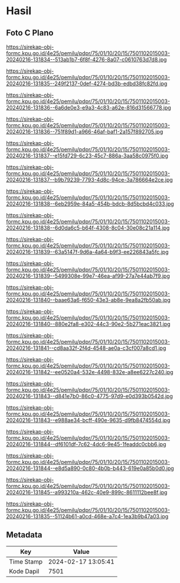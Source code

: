 # Hasil

## Foto C Plano

https://sirekap-obj-formc.kpu.go.id/4e25/pemilu/pdpr/75/01/10/20/15/7501102015003-20240216-131834--513ab1b7-6f8f-4276-8a07-c0610763d7d8.jpg

https://sirekap-obj-formc.kpu.go.id/4e25/pemilu/pdpr/75/01/10/20/15/7501102015003-20240216-131835--249f2137-0def-4274-bd3b-edbd38fc82fd.jpg

https://sirekap-obj-formc.kpu.go.id/4e25/pemilu/pdpr/75/01/10/20/15/7501102015003-20240216-131836--6a6de0e3-e9a3-4c83-a62e-816d31566778.jpg

https://sirekap-obj-formc.kpu.go.id/4e25/pemilu/pdpr/75/01/10/20/15/7501102015003-20240216-131836--751f89d1-a966-46af-baf1-2a157f892705.jpg

https://sirekap-obj-formc.kpu.go.id/4e25/pemilu/pdpr/75/01/10/20/15/7501102015003-20240216-131837--e15fd729-6c23-45c7-886a-3aa58c0975f0.jpg

https://sirekap-obj-formc.kpu.go.id/4e25/pemilu/pdpr/75/01/10/20/15/7501102015003-20240216-131837--b9b79239-7793-4d8c-94ce-3a786664e2ce.jpg

https://sirekap-obj-formc.kpu.go.id/4e25/pemilu/pdpr/75/01/10/20/15/7501102015003-20240216-131838--6eb2959e-84a5-454b-bdcb-8d5bcbd4c033.jpg

https://sirekap-obj-formc.kpu.go.id/4e25/pemilu/pdpr/75/01/10/20/15/7501102015003-20240216-131838--6d0da6c5-b64f-4308-8c04-30e08c21a114.jpg

https://sirekap-obj-formc.kpu.go.id/4e25/pemilu/pdpr/75/01/10/20/15/7501102015003-20240216-131839--63a5147f-9d6a-4a64-b9f3-ee226843a5fc.jpg

https://sirekap-obj-formc.kpu.go.id/4e25/pemilu/pdpr/75/01/10/20/15/7501102015003-20240216-131839--5499308e-99e7-46ea-af99-27a7e44ab7f9.jpg

https://sirekap-obj-formc.kpu.go.id/4e25/pemilu/pdpr/75/01/10/20/15/7501102015003-20240216-131840--baae63a6-f650-43e3-ab8e-9ea8a2fb50ab.jpg

https://sirekap-obj-formc.kpu.go.id/4e25/pemilu/pdpr/75/01/10/20/15/7501102015003-20240216-131840--880e2fa8-e302-44c3-90e2-5b271eac3821.jpg

https://sirekap-obj-formc.kpu.go.id/4e25/pemilu/pdpr/75/01/10/20/15/7501102015003-20240216-131841--cd8aa32f-2f4d-4548-ae0a-c3cf007a8cd1.jpg

https://sirekap-obj-formc.kpu.go.id/4e25/pemilu/pdpr/75/01/10/20/15/7501102015003-20240216-131842--ee0520a4-532e-4498-832e-a8ee6227c240.jpg

https://sirekap-obj-formc.kpu.go.id/4e25/pemilu/pdpr/75/01/10/20/15/7501102015003-20240216-131843--d841e7b0-86c0-4775-97d9-e0d393b0542d.jpg

https://sirekap-obj-formc.kpu.go.id/4e25/pemilu/pdpr/75/01/10/20/15/7501102015003-20240216-131843--e988ae34-bcff-490e-9635-d9fb8474554d.jpg

https://sirekap-obj-formc.kpu.go.id/4e25/pemilu/pdpr/75/01/10/20/15/7501102015003-20240216-131844--df6101df-7c62-4dc6-9e45-1feaddc0cbb6.jpg

https://sirekap-obj-formc.kpu.go.id/4e25/pemilu/pdpr/75/01/10/20/15/7501102015003-20240216-131844--e8d5a890-0c80-4b0b-b443-619e0a85b0d0.jpg

https://sirekap-obj-formc.kpu.go.id/4e25/pemilu/pdpr/75/01/10/20/15/7501102015003-20240216-131845--a993210a-462c-40e9-899c-8611112bee8f.jpg

https://sirekap-obj-formc.kpu.go.id/4e25/pemilu/pdpr/75/01/10/20/15/7501102015003-20240216-131835--51124b61-a0cd-468e-a7c4-1ea3b9b47a03.jpg


## Metadata

| Key        | Value               |
| ---------- | ------------------- |
| Time Stamp | 2024-02-17 13:05:41 |
| Kode Dapil | 7501                |



